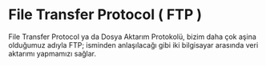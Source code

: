 # File Transfer Protocol \( FTP \) 

File Transfer Protocol ya da Dosya Aktarım Protokolü, bizim daha çok aşina olduğumuz adıyla FTP; isminden anlaşılacağı gibi iki bilgisayar arasında veri aktarımı yapmamızı sağlar. 





